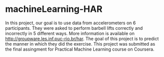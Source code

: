 # machineLearning-HAR
In this project, our goal is to use data from accelerometers on 6 participants. They were asked to perform barbell lifts correctly and incorrectly in 5 different ways. More information is available on http://groupware.les.inf.puc-rio.br/har. The goal of this project is to predict the manner in which they did the exercise. This project was submitted as the final assingment for Practical Machine Learning course on Coursera.
